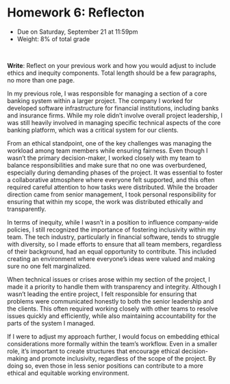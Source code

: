 # Homework 6: Reflecton

- Due on Saturday, September 21 at 11:59pm
- Weight: 8% of total grade

<br>

**Write**: Reflect on your previous work and how you would adjust to include ethics and inequity components. Total length should be a few paragraphs, no more than one page.

In my previous role, I was responsible for managing a section of a core banking system within a larger project. The company I worked for developed software infrastructure for financial institutions, including banks and insurance firms. While my role didn’t involve overall project leadership, I was still heavily involved in managing specific technical aspects of the core banking platform, which was a critical system for our clients.

From an ethical standpoint, one of the key challenges was managing the workload among team members while ensuring fairness. Even though I wasn’t the primary decision-maker, I worked closely with my team to balance responsibilities and make sure that no one was overburdened, especially during demanding phases of the project. It was essential to foster a collaborative atmosphere where everyone felt supported, and this often required careful attention to how tasks were distributed. While the broader direction came from senior management, I took personal responsibility for ensuring that within my scope, the work was distributed ethically and transparently.

In terms of inequity, while I wasn’t in a position to influence company-wide policies, I still recognized the importance of fostering inclusivity within my team. The tech industry, particularly in financial software, tends to struggle with diversity, so I made efforts to ensure that all team members, regardless of their background, had an equal opportunity to contribute. This included creating an environment where everyone’s ideas were valued and making sure no one felt marginalized.

When technical issues or crises arose within my section of the project, I made it a priority to handle them with transparency and integrity. Although I wasn’t leading the entire project, I felt responsible for ensuring that problems were communicated honestly to both the senior leadership and the clients. This often required working closely with other teams to resolve issues quickly and efficiently, while also maintaining accountability for the parts of the system I managed.

If I were to adjust my approach further, I would focus on embedding ethical considerations more formally within the team’s workflow. Even in a smaller role, it’s important to create structures that encourage ethical decision-making and promote inclusivity, regardless of the scope of the project. By doing so, even those in less senior positions can contribute to a more ethical and equitable working environment.